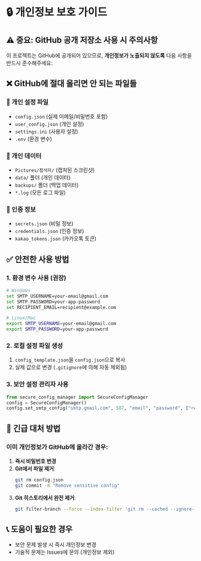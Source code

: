 # 🔒 개인정보 보호 가이드

## ⚠️ 중요: GitHub 공개 저장소 사용 시 주의사항

이 프로젝트는 GitHub에 공개되어 있으므로, **개인정보가 노출되지 않도록** 다음 사항을 반드시 준수해주세요:

## ❌ GitHub에 절대 올리면 안 되는 파일들

### 🔑 개인 설정 파일
- `config.json` (실제 이메일/비밀번호 포함)
- `user_config.json` (개인 설정)
- `settings.ini` (사용자 설정)
- `.env` (환경 변수)

### 📁 개인 데이터
- `Pictures/참석자/` (캡처된 스크린샷)
- `data/` 폴더 (개인 데이터)
- `backups/` 폴더 (백업 데이터)
- `*.log` (모든 로그 파일)

### 🔐 인증 정보
- `secrets.json` (비밀 정보)
- `credentials.json` (인증 정보)
- `kakao_tokens.json` (카카오톡 토큰)

## ✅ 안전한 사용 방법

### 1. 환경 변수 사용 (권장)
```bash
# Windows
set SMTP_USERNAME=your-email@gmail.com
set SMTP_PASSWORD=your-app-password
set RECIPIENT_EMAIL=recipient@example.com

# Linux/Mac  
export SMTP_USERNAME=your-email@gmail.com
export SMTP_PASSWORD=your-app-password
```

### 2. 로컬 설정 파일 생성
1. `config_template.json`을 `config.json`으로 복사
2. 실제 값으로 변경 (`.gitignore`에 의해 자동 제외됨)

### 3. 보안 설정 관리자 사용
```python
from secure_config_manager import SecureConfigManager
config = SecureConfigManager()
config.set_smtp_config("smtp.gmail.com", 587, "email", "password", ["recipient"])
```

## 🚨 긴급 대처 방법

### 이미 개인정보가 GitHub에 올라간 경우:
1. **즉시 비밀번호 변경**
2. **Git에서 파일 제거**:
   ```bash
   git rm config.json
   git commit -m "Remove sensitive config"
   ```
3. **Git 히스토리에서 완전 제거**:
   ```bash
   git filter-branch --force --index-filter 'git rm --cached --ignore-unmatch config.json' HEAD
   ```

## 📞 도움이 필요한 경우
- 보안 문제 발생 시 즉시 개인정보 변경
- 기술적 문제는 Issues에 문의 (개인정보 제외)

